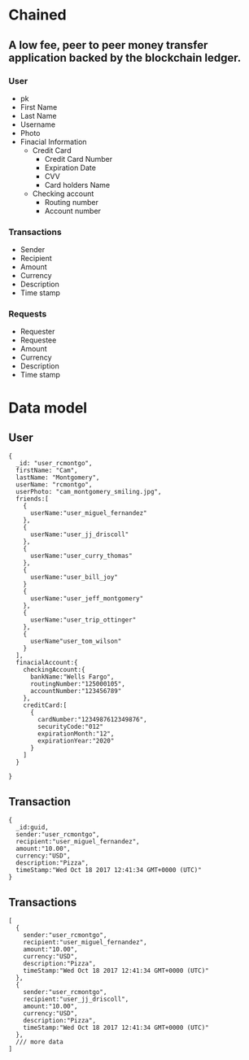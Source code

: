 # Chained

## A low fee, peer to peer money transfer application backed by the blockchain ledger.

### User
- pk
- First Name
- Last Name
- Username
- Photo
- Finacial Information
  - Credit Card 
    - Credit Card Number
    - Expiration Date
    - CVV
    - Card holders Name
  - Checking account
    - Routing number
    - Account number

### Transactions
- Sender
- Recipient
- Amount
- Currency
- Description 
- Time stamp

### Requests 
- Requester
- Requestee
- Amount
- Currency
- Description 
- Time stamp

# Data model

## User

```
{
  _id: "user_rcmontgo",
  firstName: "Cam",
  lastName: "Montgomery",
  userName: "rcmontgo",
  userPhoto: "cam_montgomery_smiling.jpg",
  friends:[
    {
      userName:"user_miguel_fernandez"
    },
    {
      userName:"user_jj_driscoll"
    },
    {
      userName:"user_curry_thomas"
    },
    {
      userName:"user_bill_joy"
    }
    {
      userName:"user_jeff_montgomery"
    },
    {
      userName:"user_trip_ottinger"
    },
    {
      userName"user_tom_wilson"
    }
  ],
  finacialAccount:{
    checkingAccount:{
      bankName:"Wells Fargo",
      routingNumber:"125000105",
      accountNumber:"123456789"
    },
    creditCard:[
      {
        cardNumber:"1234987612349876",
        securityCode:"012"
        expirationMonth:"12",
        expirationYear:"2020"
      }
    ]
  }

}
```

## Transaction

```
{
  _id:guid,
  sender:"user_rcmontgo",
  recipient:"user_miguel_fernandez",
  amount:"10.00",
  currency:"USD",
  description:"Pizza",
  timeStamp:"Wed Oct 18 2017 12:41:34 GMT+0000 (UTC)"
}

```
## Transactions
```
[ 
  {
    sender:"user_rcmontgo",
    recipient:"user_miguel_fernandez",
    amount:"10.00",
    currency:"USD",
    description:"Pizza",
    timeStamp:"Wed Oct 18 2017 12:41:34 GMT+0000 (UTC)"
  },
  {
    sender:"user_rcmontgo",
    recipient:"user_jj_driscoll",
    amount:"10.00",
    currency:"USD",
    description:"Pizza",
    timeStamp:"Wed Oct 18 2017 12:41:34 GMT+0000 (UTC)"
  },
  /// more data
]
```